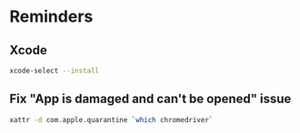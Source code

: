 # Reminders

## Xcode

```bash
xcode-select --install
```

## Fix "App is damaged and can't be opened" issue
```bash
xattr -d com.apple.quarantine `which chromedriver`
```

